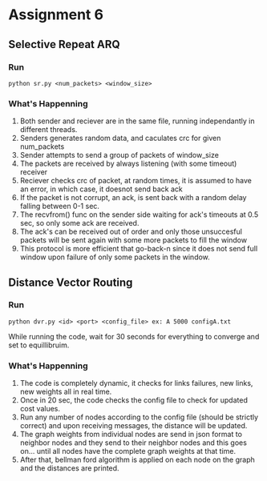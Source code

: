 # Assignment 6

## Selective Repeat ARQ

### Run
```
python sr.py <num_packets> <window_size>
```
### What's Happenning
1. Both sender and reciever are in the same file, running independantly in different threads.
2. Senders generates random data, and caculates crc for given num_packets
3. Sender attempts to send a group of packets of window_size
4. The packets are received by always listening (with some timeout) receiver
5. Reciever checks crc of packet, at random times, it is assumed to have an error, in which case, it doesnot send back ack
6. If the packet is not corrupt, an ack, is sent back with a random delay falling between 0-1 sec.
7. The recvfrom() func on the sender side waiting for ack's timeouts at 0.5 sec, so only some ack are received.
8. The ack's can be received out of order and only those unsuccesful packets will be sent again with some more packets to fill the window
9. This protocol is more efficient that go-back-n since it does not send full window upon failure of only some packets in the window.


## Distance Vector Routing

### Run
```
python dvr.py <id> <port> <config_file> ex: A 5000 configA.txt
```
While running the code, wait for 30 seconds for everything to converge and set to equillibruim.  


### What's Happenning 
1. The code is completely dynamic, it checks for links failures, new links, new weights all in real time.
2. Once in 20 sec, the code checks the config file to check for updated cost values.
3. Run any number of nodes according to the config file (should be strictly correct) and upon receiving messages, the distance will be updated.
4. The graph weights from individual nodes are send in json format to neighbor nodes and they send to their neighbor nodes and this goes on... until all nodes have the complete graph weights at that time.
5. After that, bellman ford algorithm is applied on each node on the graph and the distances are printed.
